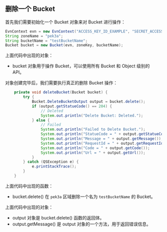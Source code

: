 ## 删除一个 Bucket

首先我们需要初始化一个 Bucket 对象来对 Bucket 进行操作：

``` java
EvnContext evn = new EvnContext("ACCESS_KEY_ID_EXAMPLE", "SECRET_ACCESS_KEY_EXAMPLE");
String zoneName = "pek3a";
String bucketName = "testBucketName";
Bucket bucket = new Bucket(evn, zoneKey, bucketName);
```

上面代码中出现的对象：
- bucket 对象用于操作 Bucket，可以使用所有 Bucket 和 Object 级别的 API。


对象创建完毕后，我们需要执行真正的删除 Bucket 操作：

```java
    private void deleteBucket(Bucket bucket) {
        try {
            Bucket.DeleteBucketOutput output = bucket.delete();
            if (output.getStatueCode() == 204) {
                // Deleted
                System.out.println("Delete Bucket: Deleted.");
            } else {
                // Failed
                System.out.println("Failed to Delete Bucket.");
                System.out.println("StatueCode = " + output.getStatueCode());
                System.out.println("Message = " + output.getMessage());
                System.out.println("RequestId = " + output.getRequestId());
                System.out.println("Code = " + output.getCode());
                System.out.println("Url = " + output.getUrl());
            }
        } catch (QSException e) {
            e.printStackTrace();
        }
    }
```

上面代码中出现的函数：
- bucket.delete() 在 `pek3a` 区域删除一个名为 `testBucketName` 的 Bucket。 

上面代码中出现的对象：
- output 对象是 bucket.delete() 函数的返回体。
- output.getMessage() 是 output 对象的一个方法，用于返回错误信息。

